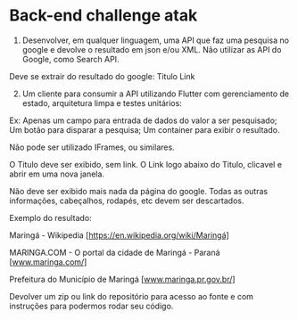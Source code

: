 # Back-end challenge atak

1. Desenvolver, em qualquer linguagem, uma API que faz uma pesquisa no google e devolve o resultado em json e/ou XML.
Não utilizar as API do Google, como Search API.

Deve se extrair do resultado do google:
    Titulo
    Link
   

2. Um cliente para consumir a API utilizando Flutter com gerenciamento de estado, arquitetura limpa e testes unitários:

Ex:
    Apenas um campo para entrada de dados do valor a ser pesquisado;
    Um botão para disparar a pesquisa;
    Um container para exibir o resultado.
   
Não pode ser utilizado IFrames, ou similares.

O Titulo deve ser exibido, sem link.
O Link logo abaixo do Titulo, clicavel e abrir em uma nova janela.

Não deve ser exibido mais nada da página do google. Todas as outras informações, cabeçalhos, rodapés, etc devem ser descartados.

Exemplo do resultado:

Maringá - Wikipedia
[https://en.wikipedia.org/wiki/Maringá]


MARINGA.COM - O portal da cidade de Maringá - Paraná
[www.maringa.com/]


Prefeitura do Município de Maringá
[www.maringa.pr.gov.br/]


Devolver um zip ou link do repositório para acesso ao fonte e com instruções para podermos rodar seu código.
